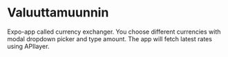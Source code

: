 # Valuuttamuunnin
Expo-app called currency exchanger. You choose different currencies with modal dropdown picker and type amount. The app will fetch latest rates using APIlayer.
